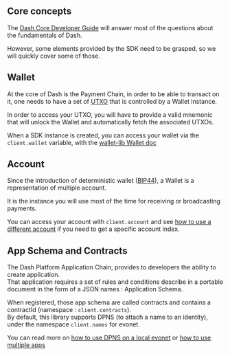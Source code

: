## Core concepts

The [Dash Core Developer Guide](https://dashcore.readme.io/docs/core-guide-introduction) will answer most of the questions about the fundamentals of Dash.   

However, some elements provided by the SDK need to be grasped, so we will quickly cover some of those.

## Wallet

At the core of Dash is the Payment Chain, in order to be able to transact on it, one needs to have a set of [UTXO](https://dashcore.readme.io/docs/core-guide-block-chain-transaction-data) that is controlled by a Wallet instance.  

In order to access your UTXO, you will have to provide a valid mnemonic that will unlock the Wallet and automatically fetch the associated UTXOs.

When a SDK instance is created, you can access your wallet via the `client.wallet` variable, with the [wallet-lib Wallet doc](https://dashevo.github.io/wallet-lib/#/usage/wallet)

## Account

Since the introduction of deterministic wallet ([BIP44](https://github.com/bitcoin/bips/blob/master/bip-0044.mediawiki)), a Wallet is a representation of multiple account. 

It is the instance you will use most of the time for receiving or broadcasting payments. 

You can access your account with `client.account` and see [how to use a different account](/examples/use-different-account) if you need to get a specific account index.

## App Schema and Contracts

The Dash Platform Application Chain, provides to developers the ability to create application.   
That application requires a set of rules and conditions describe in a portable document in the form of a JSON names : Application Schema.

When registered, those app schema are called contracts and contains a contractId (namespace : `client.contracts`).  
By default, this library supports DPNS (to attach a name to an identity), under the namespace `client.names` for evonet.  

You can read more on [how to use DPNS on a local evonet](/examples/use-local-evonet.md) or [how to use multiple apps](/getting-started/multiple-apps.md)
